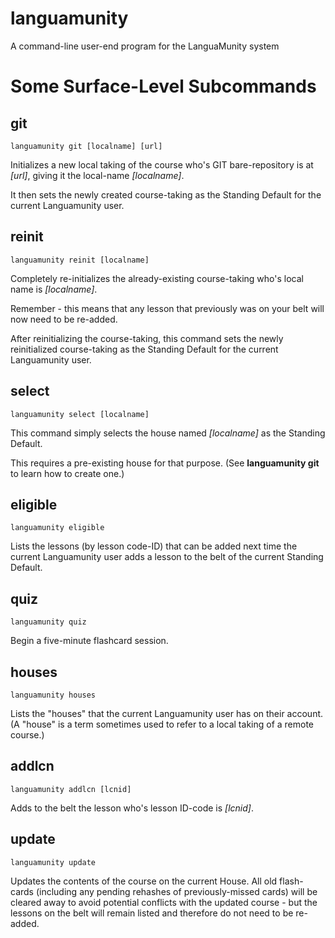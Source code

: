 # languamunity
A command-line user-end program for the LanguaMunity system

# Some Surface-Level Subcommands

## git

    languamunity git [localname] [url]

Initializes a new local taking of the course who's GIT bare-repository
is at _\[url\]_, giving it the local-name _\[localname\]_.

It then sets the newly created course-taking as the Standing Default for
the current Languamunity user.

## reinit

    languamunity reinit [localname]

Completely re-initializes the already-existing course-taking
who's local name is _\[localname\]_.

Remember - this means that any lesson that previously was on
your belt will now need to be re-added.

After reinitializing the course-taking,
this command sets the newly reinitialized
course-taking as the Standing Default for
the current Languamunity user.

## select

    languamunity select [localname]

This command simply selects the house named _\[localname\]_
as the Standing Default.

This requires a pre-existing house for that purpose.
(See __languamunity git__ to learn how to create one.)

## eligible

    languamunity eligible

Lists the lessons (by lesson code-ID) that
can be added next time the current Languamunity
user adds a lesson to the belt of the current
Standing Default.

## quiz

    languamunity quiz

Begin a five-minute flashcard session.

## houses

    languamunity houses

Lists the "houses" that the current Languamunity user
has on their account.
(A "house" is a term sometimes used to refer to a local
taking of a remote course.)

## addlcn

    languamunity addlcn [lcnid]

Adds to the belt the lesson who's lesson ID-code is _\[lcnid\]_.

## update

    languamunity update

Updates the contents of the course on the current
House.
All old flash-cards (including any pending rehashes
of previously-missed cards) will be cleared away
to avoid potential conflicts with the updated
course - but the lessons on the belt will remain
listed and therefore do not need to be re-added.
